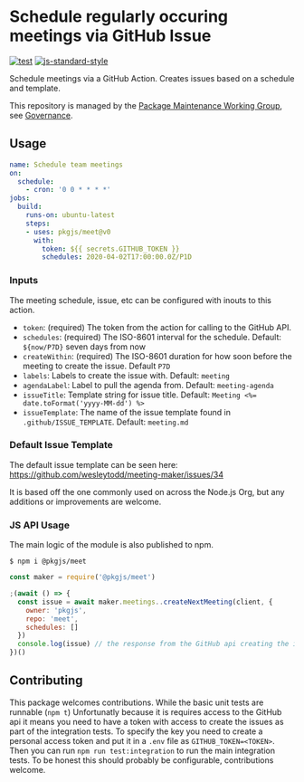 # Schedule regularly occuring meetings via GitHub Issue

<!--
[![NPM Version](https://img.shields.io/npm/v/meeting-maker.svg)](https://npmjs.org/package/meeting-maker)
[![NPM Downloads](https://img.shields.io/npm/dm/meeting-maker.svg)](https://npmjs.org/package/meeting-maker)
-->
[![test](https://github.com/pkgjs/meet/workflows/test/badge.svg)](https://github.com/pkgjs/meet/actions?query=workflow%3Atest)
[![js-standard-style](https://img.shields.io/badge/code%20style-standard-brightgreen.svg)](https://github.com/standard/standard)

Schedule meetings via a GitHub Action.  Creates issues based on a schedule and template.

This repository is managed by the [Package Maintenance Working Group](https://github.com/nodejs/package-maintenance), see [Governance](https://github.com/nodejs/package-maintenance/blob/master/Governance.md).


## Usage

```yaml
name: Schedule team meetings
on:
  schedule:
    - cron: '0 0 * * * *'
jobs:
  build:
    runs-on: ubuntu-latest
    steps:
    - uses: pkgjs/meet@v0
      with:
        token: ${{ secrets.GITHUB_TOKEN }}
        schedules: 2020-04-02T17:00:00.0Z/P1D
```

### Inputs

The meeting schedule, issue, etc can be configured with inouts to this action.

- `token`: (required) The token from the action for calling to the GitHub API.
- `schedules`: (required) The ISO-8601 interval for the schedule. Default: `${now/P7D}` seven days from now
- `createWithin`: (required) The ISO-8601 duration for how soon before the meeting to create the issue. Default `P7D`
- `labels`: Labels to create the issue with. Default: `meeting`
- `agendaLabel`: Label to pull the agenda from. Default: `meeting-agenda`
- `issueTitle`: Template string for issue title.  Default: `Meeting <%= date.toFormat('yyyy-MM-dd') %>`
- `issueTemplate`: The name of the issue template found in `.github/ISSUE_TEMPLATE`. Default: `meeting.md`

### Default Issue Template

The default issue template can be seen here: https://github.com/wesleytodd/meeting-maker/issues/34

It is based off the one commonly used on across the Node.js Org, but any additions or improvements are welcome.

### JS API Usage

The main logic of the module is also published to npm.

```
$ npm i @pkgjs/meet
```

```javascript
const maker = require('@pkgjs/meet')

;(await () => {
  const issue = await maker.meetings..createNextMeeting(client, {
    owner: 'pkgjs',
    repo: 'meet',
    schedules: []
  })
  console.log(issue) // the response from the GitHub api creating the issue
})()
```

## Contributing

This package welcomes contributions.  While the basic unit tests are runnable
(`npm t`) Unfortunatly because it is requires access to the GitHub api it means
you need to have a token with access to create the issues as part of the
integration tests.  To specify the key you need to create a personal access token
and put it in a `.env` file as `GITHUB_TOKEN=<TOKEN>`.  Then you can run
`npm run test:integration` to run the main integration tests.  To be honest this
should probably be configurable, contributions welcome.
